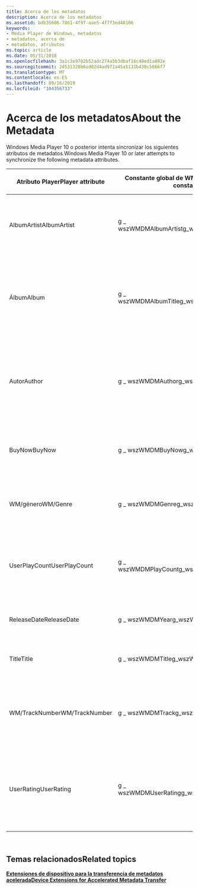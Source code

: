 ```yaml
---
title: Acerca de los metadatos
description: Acerca de los metadatos
ms.assetid: bdb35606-7861-4f97-aae5-4f7f3ed48106
keywords:
- Media Player de Windows, metadatos
- metadatos, acerca de
- metadatos, atributos
ms.topic: article
ms.date: 05/31/2018
ms.openlocfilehash: 3a1c2e9782b52adc274a5b3dbaf16c48ed1a892e
ms.sourcegitcommit: 2d531328b6ed82d4ad971a45a5131b430c5866f7
ms.translationtype: MT
ms.contentlocale: es-ES
ms.lasthandoff: 09/16/2019
ms.locfileid: "104356733"
---
```

# <a name="about-the-metadata"></a><span data-ttu-id="b427c-106">Acerca de los metadatos</span><span class="sxs-lookup"><span data-stu-id="b427c-106">About the Metadata</span></span>

<span data-ttu-id="b427c-107">Windows Media Player 10 o posterior intenta sincronizar los siguientes atributos de metadatos.</span><span class="sxs-lookup"><span data-stu-id="b427c-107">Windows Media Player 10 or later attempts to synchronize the following metadata attributes.</span></span>



| <span data-ttu-id="b427c-108">Atributo Player</span><span class="sxs-lookup"><span data-stu-id="b427c-108">Player attribute</span></span> | <span data-ttu-id="b427c-109">Constante global de WMDM</span><span class="sxs-lookup"><span data-stu-id="b427c-109">WMDM global constant</span></span>  | <span data-ttu-id="b427c-110">Descripción</span><span class="sxs-lookup"><span data-stu-id="b427c-110">Description</span></span>                                                                                                 | <span data-ttu-id="b427c-111">Versión requerida</span><span class="sxs-lookup"><span data-stu-id="b427c-111">Required version</span></span>                  |
|------------------|-----------------------|-------------------------------------------------------------------------------------------------------------|-----------------------------------|
| <span data-ttu-id="b427c-112">AlbumArtist</span><span class="sxs-lookup"><span data-stu-id="b427c-112">AlbumArtist</span></span>      | <span data-ttu-id="b427c-113">g \_ wszWMDMAlbumArtist</span><span class="sxs-lookup"><span data-stu-id="b427c-113">g\_wszWMDMAlbumArtist</span></span> | <span data-ttu-id="b427c-114">**Cadena** terminada en null que contiene el nombre del intérprete principal del álbum.</span><span class="sxs-lookup"><span data-stu-id="b427c-114">Null-terminated **string** containing the name of the primary artist for the album.</span></span>                         | <span data-ttu-id="b427c-115">Windows Media Player 11 o posterior.</span><span class="sxs-lookup"><span data-stu-id="b427c-115">Windows Media Player 11 or later.</span></span> |
| <span data-ttu-id="b427c-116">Álbum</span><span class="sxs-lookup"><span data-stu-id="b427c-116">Album</span></span>            | <span data-ttu-id="b427c-117">g \_ wszWMDMAlbumTitle</span><span class="sxs-lookup"><span data-stu-id="b427c-117">g\_wszWMDMAlbumTitle</span></span>  | <span data-ttu-id="b427c-118">**Cadena** terminada en null que contiene el título del álbum en el que se liberó originalmente el contenido.</span><span class="sxs-lookup"><span data-stu-id="b427c-118">Null-terminated **string** containing the title of the album on which the content was originally released.</span></span>  | <span data-ttu-id="b427c-119">Windows Media Player 11 o posterior.</span><span class="sxs-lookup"><span data-stu-id="b427c-119">Windows Media Player 11 or later.</span></span> |
| <span data-ttu-id="b427c-120">Autor</span><span class="sxs-lookup"><span data-stu-id="b427c-120">Author</span></span>           | <span data-ttu-id="b427c-121">g \_ wszWMDMAuthor</span><span class="sxs-lookup"><span data-stu-id="b427c-121">g\_wszWMDMAuthor</span></span>      | <span data-ttu-id="b427c-122">**Cadena** terminada en null que contiene el nombre del intérprete multimedia o actor asociado con el contenido.</span><span class="sxs-lookup"><span data-stu-id="b427c-122">Null-terminated **string** containing the name of the media artist or actor associated with the content.</span></span>    | <span data-ttu-id="b427c-123">Windows Media Player 11 o posterior.</span><span class="sxs-lookup"><span data-stu-id="b427c-123">Windows Media Player 11 or later.</span></span> |
| <span data-ttu-id="b427c-124">BuyNow</span><span class="sxs-lookup"><span data-stu-id="b427c-124">BuyNow</span></span>           | <span data-ttu-id="b427c-125">g \_ wszWMDMBuyNow</span><span class="sxs-lookup"><span data-stu-id="b427c-125">g\_wszWMDMBuyNow</span></span>      | <span data-ttu-id="b427c-126">**Valor booleano** que indica si el usuario ha elegido comprar el contenido.</span><span class="sxs-lookup"><span data-stu-id="b427c-126">**Boolean** indicating whether the user has chosen to purchase the content.</span></span>                                 | <span data-ttu-id="b427c-127">Windows Media Player 10 o posterior.</span><span class="sxs-lookup"><span data-stu-id="b427c-127">Windows Media Player 10 or later.</span></span> |
| <span data-ttu-id="b427c-128">WM/género</span><span class="sxs-lookup"><span data-stu-id="b427c-128">WM/Genre</span></span>         | <span data-ttu-id="b427c-129">g \_ wszWMDMGenre</span><span class="sxs-lookup"><span data-stu-id="b427c-129">g\_wszWMDMGenre</span></span>       | <span data-ttu-id="b427c-130">**Cadena** terminada en null que contiene el género del contenido.</span><span class="sxs-lookup"><span data-stu-id="b427c-130">Null-terminated **string** containing the genre of the content.</span></span>                                             | <span data-ttu-id="b427c-131">Windows Media Player 11 o posterior.</span><span class="sxs-lookup"><span data-stu-id="b427c-131">Windows Media Player 11 or later.</span></span> |
| <span data-ttu-id="b427c-132">UserPlayCount</span><span class="sxs-lookup"><span data-stu-id="b427c-132">UserPlayCount</span></span>    | <span data-ttu-id="b427c-133">g \_ wszWMDMPlayCount</span><span class="sxs-lookup"><span data-stu-id="b427c-133">g\_wszWMDMPlayCount</span></span>   | <span data-ttu-id="b427c-134">**DWORD** que contiene el número de veces que el usuario ha reproducido el archivo multimedia digital.</span><span class="sxs-lookup"><span data-stu-id="b427c-134">**DWORD** containing the number of times the user has played the digital media file.</span></span>                        | <span data-ttu-id="b427c-135">Windows Media Player 10 o posterior.</span><span class="sxs-lookup"><span data-stu-id="b427c-135">Windows Media Player 10 or later.</span></span> |
| <span data-ttu-id="b427c-136">ReleaseDate</span><span class="sxs-lookup"><span data-stu-id="b427c-136">ReleaseDate</span></span>      | <span data-ttu-id="b427c-137">g \_ wszWMDMYear</span><span class="sxs-lookup"><span data-stu-id="b427c-137">g\_wszWMDMYear</span></span>        | <span data-ttu-id="b427c-138">Fecha de la versión original del elemento.</span><span class="sxs-lookup"><span data-stu-id="b427c-138">The date of the original release of the item.</span></span>                                                               | <span data-ttu-id="b427c-139">Windows Media Player 11 o posterior.</span><span class="sxs-lookup"><span data-stu-id="b427c-139">Windows Media Player 11 or later.</span></span> |
| <span data-ttu-id="b427c-140">Title</span><span class="sxs-lookup"><span data-stu-id="b427c-140">Title</span></span>            | <span data-ttu-id="b427c-141">g \_ wszWMDMTitle</span><span class="sxs-lookup"><span data-stu-id="b427c-141">g\_wszWMDMTitle</span></span>       | <span data-ttu-id="b427c-142">**Cadena** terminada en null que contiene el título.</span><span class="sxs-lookup"><span data-stu-id="b427c-142">Null-terminated **string** containing the title.</span></span>                                                            | <span data-ttu-id="b427c-143">Windows Media Player 11 o posterior.</span><span class="sxs-lookup"><span data-stu-id="b427c-143">Windows Media Player 11 or later.</span></span> |
| <span data-ttu-id="b427c-144">WM/TrackNumber</span><span class="sxs-lookup"><span data-stu-id="b427c-144">WM/TrackNumber</span></span>   | <span data-ttu-id="b427c-145">g \_ wszWMDMTrack</span><span class="sxs-lookup"><span data-stu-id="b427c-145">g\_wszWMDMTrack</span></span>       | <span data-ttu-id="b427c-146">**DWORD** que contiene el número de pista del elemento en el álbum en el que se liberó originalmente.</span><span class="sxs-lookup"><span data-stu-id="b427c-146">**DWORD** containing the track number of the item on the album on which it was originally released.</span></span>         | <span data-ttu-id="b427c-147">Windows Media Player 11 o posterior.</span><span class="sxs-lookup"><span data-stu-id="b427c-147">Windows Media Player 11 or later.</span></span> |
| <span data-ttu-id="b427c-148">UserRating</span><span class="sxs-lookup"><span data-stu-id="b427c-148">UserRating</span></span>       | <span data-ttu-id="b427c-149">g \_ wszWMDMUserRating</span><span class="sxs-lookup"><span data-stu-id="b427c-149">g\_wszWMDMUserRating</span></span>  | <span data-ttu-id="b427c-150">**DWORD** que contiene un valor que representa la clasificación por estrellas del usuario especificado para el archivo multimedia digital.</span><span class="sxs-lookup"><span data-stu-id="b427c-150">**DWORD** containing a value that represents the star rating the user specified for the digital media file.</span></span> | <span data-ttu-id="b427c-151">Windows Media Player 10 o posterior.</span><span class="sxs-lookup"><span data-stu-id="b427c-151">Windows Media Player 10 or later.</span></span> |



 

## <a name="related-topics"></a><span data-ttu-id="b427c-152">Temas relacionados</span><span class="sxs-lookup"><span data-stu-id="b427c-152">Related topics</span></span>

<dl> <dt>

[<span data-ttu-id="b427c-153">**Extensiones de dispositivo para la transferencia de metadatos acelerada**</span><span class="sxs-lookup"><span data-stu-id="b427c-153">**Device Extensions for Accelerated Metadata Transfer**</span></span>](device-extensions-for-accelerated-metadata-transfer.md)
</dt> </dl>

 

 




